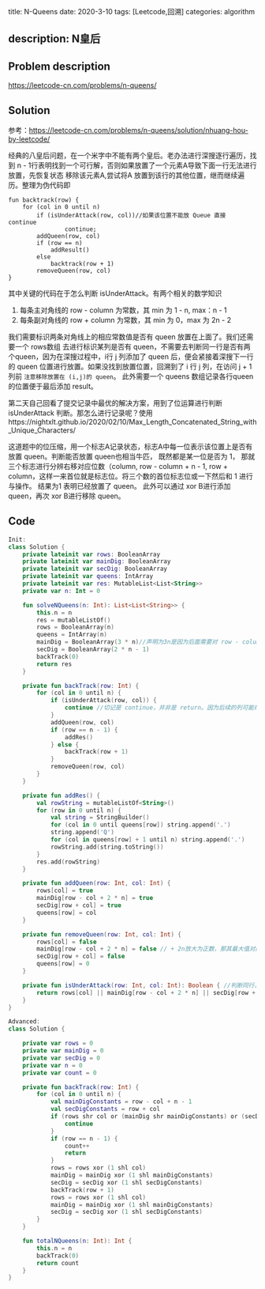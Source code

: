 title:     N-Queens
date: 2020-3-10
tags: [Leetcode,回溯]
categories: algorithm

description: N皇后
---

## Problem description

https://leetcode-cn.com/problems/n-queens/

## Solution

参考：https://leetcode-cn.com/problems/n-queens/solution/nhuang-hou-by-leetcode/

经典的八皇后问题，在一个米字中不能有两个皇后。老办法进行深搜逐行遍历，找到 n - 1行表明找到一个可行解，否则如果放置了一个元素A导致下面一行无法进行放置，先恢复状态 移除该元素A,尝试将A 放置到该行的其他位置，继而继续遍历。整理为伪代码即 

```
fun backtrack(row) {
	for (col in 0 until n)
		if (isUnderAttack(row, col))//如果该位置不能放 Queue 直接 continue
				continue;
		addQueen(row, col)
		if (row == n)
			addResult()
		else 
			backtrack(row + 1)
		removeQueen(row, col)
}
```

其中关键的代码在于怎么判断 isUnderAttack。有两个相关的数学知识

1. 每条主对角线的 row - column 为常数，其 min 为 1 - n, max：n - 1
2. 每条副对角线的 row + column 为常数，其 min 为 0，max 为 2n - 2

我们需要标识两条对角线上的相应常数值是否有 queen 放置在上面了。我们还需要一个 rows数组 去进行标识某列是否有 queen，不需要去判断同一行是否有两个queen，因为在深搜过程中，i行 j 列添加了 queen 后，便会紧接着深搜下一行的 queen 位置进行放置。如果没找到放置位置，回溯到了 i 行 j 列，在访问 j + 1列前 `注意移除放置在 (i,j)的 queen`。  此外需要一个 queens 数组记录各行queen 的位置便于最后添加 result。

第二天自己回看了提交记录中最优的解决方案，用到了位运算进行判断isUnderAttack 判断。那怎么进行记录呢？使用https://nightxlt.github.io/2020/02/10/Max_Length_Concatenated_String_with_Unique_Characters/

这道题中的位压缩，用一个标志A记录状态，标志A中每一位表示该位置上是否有放置 queen。判断能否放置 queen也相当牛匹， 既然都是某一位是否为 1， 那就三个标志进行分辨右移对应位数（column, row - column + n - 1, row + column，这样一来首位就是标志位。将三个数的首位标志位或一下然后和 1 进行与操作。 结果为1 表明已经放置了 queen。  此外可以通过 xor B进行添加 queen，再次 xor B进行移除 queen。

## Code

```kotlin
Init:
class Solution {
    private lateinit var rows: BooleanArray
    private lateinit var mainDig: BooleanArray
    private lateinit var secDig: BooleanArray
    private lateinit var queens: IntArray
    private lateinit var res: MutableList<List<String>>
    private var n: Int = 0

    fun solveNQueens(n: Int): List<List<String>> {
        this.n = n
        res = mutableListOf()
        rows = BooleanArray(n)
        queens = IntArray(n)
        mainDig = BooleanArray(3 * n)//声明为3n是因为后面需要对 row - column 的结果进行放大为正数
        secDig = BooleanArray(2 * n - 1)
        backTrack(0)
        return res
    }

    private fun backTrack(row: Int) {
        for (col in 0 until n) {
            if (isUnderAttack(row, col)) {
                continue //切记是 continue，并非是 return。因为后续的列可能存在满足条件的元素
            }
            addQueen(row, col)
            if (row == n - 1) {
                addRes()
            } else {
                backTrack(row + 1)
            }
            removeQueen(row, col)
        }
    }

    private fun addRes() {
        val rowString = mutableListOf<String>()
        for (row in 0 until n) {
            val string = StringBuilder()
            for (col in 0 until queens[row]) string.append('.')
            string.append('Q')
            for (col in queens[row] + 1 until n) string.append('.')
            rowString.add(string.toString())
        }
        res.add(rowString)
    }

    private fun addQueen(row: Int, col: Int) {
        rows[col] = true
        mainDig[row - col + 2 * n] = true
        secDig[row + col] = true
        queens[row] = col
    }

    private fun removeQueen(row: Int, col: Int) {
        rows[col] = false
        mainDig[row - col + 2 * n] = false // + 2n放大为正数，那其最大值对应的就是 3n - 1,故空间需要为 3n
        secDig[row + col] = false
        queens[row] = 0
    }

    private fun isUnderAttack(row: Int, col: Int): Boolean { //判断同行，主对角线，副对角线是否放置了 queen
        return rows[col] || mainDig[row - col + 2 * n] || secDig[row + col]
    }
}
```



```kotlin
Advanced:
class Solution {

    private var rows = 0
    private var mainDig = 0
    private var secDig = 0
    private var n = 0
    private var count = 0

    private fun backTrack(row: Int) {
        for (col in 0 until n) {
            val mainDigConstants = row - col + n - 1
            val secDigConstants = row + col
            if (rows shr col or (mainDig shr mainDigConstants) or (secDig shr secDigConstants) and 1 != 0) {
                continue
            }
            if (row == n - 1) {
                count++
                return
            }
            rows = rows xor (1 shl col)
            mainDig = mainDig xor (1 shl mainDigConstants)
            secDig = secDig xor (1 shl secDigConstants)
            backTrack(row + 1)
            rows = rows xor (1 shl col)
            mainDig = mainDig xor (1 shl mainDigConstants)
            secDig = secDig xor (1 shl secDigConstants)
        }
    }

    fun totalNQueens(n: Int): Int {
        this.n = n
        backTrack(0)
        return count
    }
}
```

